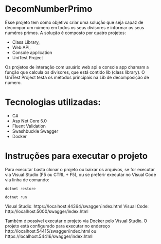 # DecomNumberPrimo
Esse projeto tem como objetivo criar uma solução que seja capaz de decompor um número em todos os seus divisores e informar os seus numéros primos.
A solução é composto por quatro projetos: 
- Class Library,
- Web API,
- Console application
- UniTest Project 

Os projetos de interação com usuário web api e console app chamam a função que calcula os divisores, que está contido lib (class library). O UniTest Project testa os métodos principais na Lib de decomposição de número. 

# Tecnologias utilizadas: 
- C#
- Asp Net Core 5.0 
- Fluent Validation 
- Swashbuckle Swagger 
- Docker

# Instruções para executar o projeto 
Para executar basta clonar o projeto ou baixar os arquivos, se for executar via Visual Studio (F5 ou CTRL + F5), ou se preferir executar no Visual Code via linha de comando:

```
dotnet restore
```
```
dotnet run
```
Visual Studio: https://localhost:44364/swagger/index.html
Visual Code: http://localhost:5000/swagger/index.html

Também é possível executar o projeto via Docker pelo Visual Studio. O projeto está configurado para executar no endereço http://localhost:54415/swagger/index.html ou https://localhost:54416/swagger/index.html 
